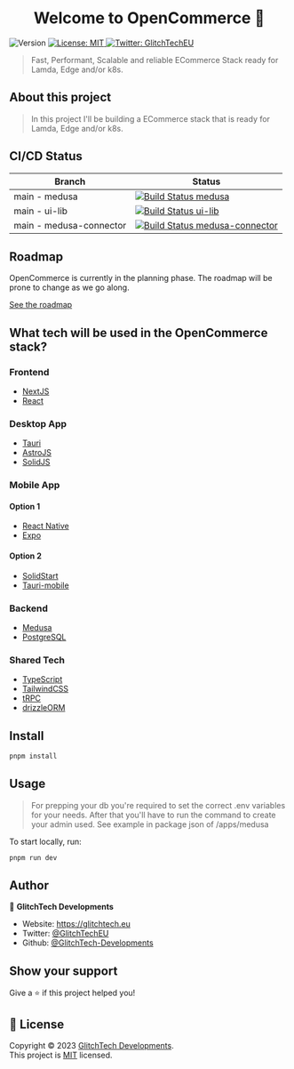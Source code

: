 <h1 align="center">Welcome to OpenCommerce 👋</h1>
<p>
  <img alt="Version" src="https://img.shields.io/badge/version-0.0.1-blue.svg?cacheSeconds=2592000" />
  <a href="https://github.com/GlitchTech-Developments/OpenCommerce/blob/main/LICENCE" target="_blank">
    <img alt="License: MIT" src="https://img.shields.io/badge/License-MIT-yellow.svg" />
  </a>
  <a href="https://twitter.com/GlitchTechEU" target="_blank">
    <img alt="Twitter: GlitchTechEU" src="https://img.shields.io/twitter/follow/GlitchTechEU.svg?style=social" />
  </a>
</p>

> Fast, Performant, Scalable and reliable ECommerce Stack ready for Lamda, Edge and/or k8s.

## About this project

> In this project I'll be building a ECommerce stack that is ready for Lamda, Edge and/or k8s.

## CI/CD Status

| Branch                  | Status                                                                                                                                                                                                                                                        |
| ----------------------- | ------------------------------------------------------------------------------------------------------------------------------------------------------------------------------------------------------------------------------------------------------------- |
| main - medusa           | [![Build Status medusa](https://dev.azure.com/glitchtechdevs/OpenCommerce/_apis/build/status/GlitchTech-Developments.OpenCommerce?branchName=main)](https://dev.azure.com/glitchtechdevs/OpenCommerce/_build/latest?definitionId=1&branchName=main)           |
| main - ui-lib           | [![Build Status ui-lib](https://dev.azure.com/glitchtechdevs/OpenCommerce/_apis/build/status/GlitchTech-Developments.OpenCommerce?branchName=main)](https://dev.azure.com/glitchtechdevs/OpenCommerce/_build/latest?definitionId=1&branchName=main)           |
| main - medusa-connector | [![Build Status medusa-connector](https://dev.azure.com/glitchtechdevs/OpenCommerce/_apis/build/status/GlitchTech-Developments.OpenCommerce?branchName=main)](https://dev.azure.com/glitchtechdevs/OpenCommerce/_build/latest?definitionId=1&branchName=main) |

## Roadmap

OpenCommerce is currently in the planning phase. The roadmap will be prone to change as we go along.

[See the roadmap](https://github.com/GlitchTech-Developments/OpenCommerce/blob/main/ROADMAP.md)

## What tech will be used in the OpenCommerce stack?

### Frontend

-   [NextJS](https://nextjs.org/)
-   [React](https://reactjs.org/)

### Desktop App

-   [Tauri](https://tauri.app)
-   [AstroJS](https://astro.build/)
-   [SolidJS](https://www.solidjs.com/)

### Mobile App

#### Option 1

-   [React Native](https://reactnative.dev/)
-   [Expo](https://expo.dev/)

#### Option 2

-   [SolidStart](https://start.solidjs.com/)
-   [Tauri-mobile](https://tauri.app)

### Backend

-   [Medusa](https://medusa-commerce.com/)
-   [PostgreSQL](https://www.postgresql.org/)

### Shared Tech

-   [TypeScript](https://www.typescriptlang.org/)
-   [TailwindCSS](https://tailwindcss.com/)
-   [tRPC](https://trpc.io/)
-   [drizzleORM](https://orm.drizzle.team/)

## Install

```sh
pnpm install
```

## Usage

> For prepping your db you're required to set the correct .env variables for your needs. After that you'll have to run the command to create your admin used. See example in package json of /apps/medusa

To start locally, run:

```sh
pnpm run dev
```

## Author

👤 **GlitchTech Developments**

-   Website: https://glitchtech.eu
-   Twitter: [@GlitchTechEU](https://twitter.com/GlitchTechEU)
-   Github: [@GlitchTech-Developments](https://github.com/GlitchTech-Developments)

## Show your support

Give a ⭐️ if this project helped you!

## 📝 License

Copyright © 2023 [GlitchTech Developments](https://github.com/GlitchTech-Developments).<br />
This project is [MIT](https://github.com/GlitchTech-Developments/OpenCommerce/blob/main/LICENCE) licensed.
